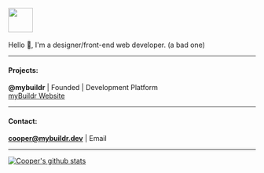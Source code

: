 <img src="https://cooper25.github.io/cooper25.png" height="50"><br><br>
Hello 👋, I'm a designer/front-end web developer. (a bad one)

___

#### Projects:

**@mybuildr** | Founded | Development Platform 
<br><a href="https://mybuildr.dev/">myBuildr Website</a>

___

#### Contact:

**cooper@mybuildr.dev** | Email

___

[![Cooper's github stats](https://github-readme-stats.vercel.app/api?username=cooper25)](https://github.com/anuraghazra/github-readme-stats)
